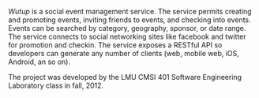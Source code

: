 *Wutup* is a social event management service.  The service permits creating and promoting events,
inviting friends to events, and checking into events.  Events can be searched by category, geography, 
sponsor, or date range.  The service connects to social networking sites like facebook and twitter
for promotion and checkin.  The service exposes a RESTful API so developers can generate any number 
of clients (web, mobile web, iOS, Android, an so on).

The project was developed by the LMU CMSI 401 Software Engineering Laboratory class in fall, 2012.

